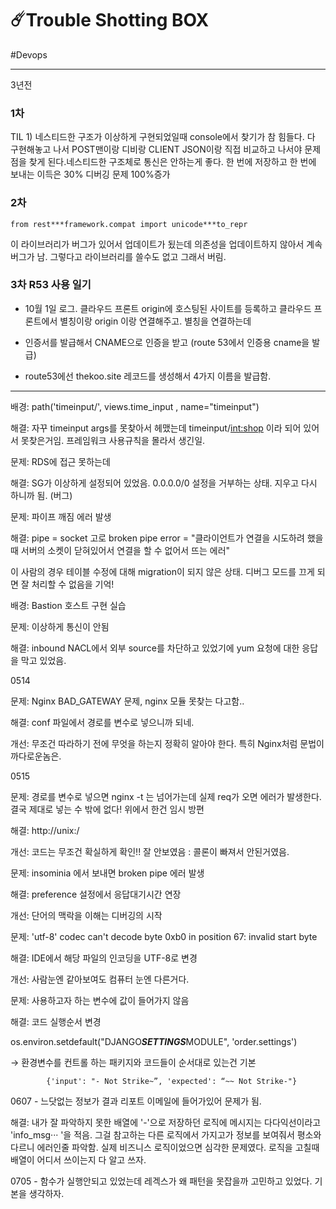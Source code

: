 # ☄️Trouble Shotting BOX 

#Devops

---



3년전

### 1차

TIL 1) 네스티드한 구조가 이상하게 구현되었일때 console에서 찾기가 참 힘들다. 다 구현해놓고 나서 POST맨이랑 디비랑 CLIENT JSON이랑 직접 비교하고 나서야 문제점을 찾게 된다.네스티드한 구조체로 통신은 안하는게 좋다. 한 번에 저장하고 한 번에 보내는 이득은 30% 디버깅 문제 100%증가

### 2차

`from rest***framework.compat import unicode***to_repr`

이 라이브러리가 버그가 있어서 업데이트가 됬는데 의존성을 업데이트하지 않아서 계속 버그가 남. 그렇다고 라이브러리를 쓸수도 없고 그래서 버림.

### 3차 R53 사용 일기

* 10월 1일 로그. 클라우드 프론트 origin에 호스팅된 사이트를 등록하고 클라우드 프론트에서 별칭이랑 origin 이랑 연결해주고. 별칭을 연결하는데 

* 인증서를 발급해서 CNAME으로 인증을 받고 (route 53에서 인증용 cname을 발급) 

* route53에선 thekoo.site 레코드를 생성해서 4가지 이름을 발급함.

---





배경: path('timeinput/', views.time_input , name="timeinput")

해결: 자꾸 timeinput args를 못찾아서 헤맸는데 timeinput/<int:shop> 이라 되어 있어서 못찾은거임. 프레임워크 사용규칙을 몰라서 생긴일.



문제: RDS에 접근 못하는데

해결: SG가 이상하게 설정되어 있었음. 0.0.0.0/0 설정을 거부하는 상태. 지우고 다시 하니까 됨. (버그)



문제: 파이프 깨짐 에러 발생

해결: pipe = socket 고로 broken pipe error = "클라이언트가 연결을 시도하려 했을 때 서버의 소켓이 닫혀있어서 연결을 할 수 없어서 뜨는 에러" 

이 사람의 경우 테이블 수정에 대해 migration이 되지 않은 상태. 디버그 모드를 끄게 되면 잘 처리할 수 없음을 기억!



배경: Bastion 호스트 구현 실습

문제: 이상하게 통신이 안됨

해결: inbound NACL에서 외부 source를 차단하고 있었기에 yum 요청에 대한 응답을 막고 있었음.



0514

문제: Nginx BAD_GATEWAY 문제, nginx 모듈 못찾는 다고함.. 

해결: conf 파일에서 경로를 변수로 넣으니까 되네.

개선: 무조건 따라하기 전에 무엇을 하는지 정확히 알아야 한다. 특히 Nginx처럼 문법이 까다로운놈은. 

 

0515

문제: 경로를 변수로 넣으면 nginx -t 는 넘어가는데 실제 req가 오면 에러가 발생한다. 결국 제대로 넣는 수 밖에 없다! 위에서 한건 임시 방편 

해결: http://unix:/

개선: 코드는 무조건 확실하게 확인!! 잘 안보였음 : 콜론이 빠져서 안된거였음.



문제: insominia 에서 보내면 broken pipe 에러 발생

해결: preference 설정에서 응답대기시간 연장

개선: 단어의 맥락을 이해는 디버깅의 시작



문제: 'utf-8' codec can't decode byte 0xb0 in position 67: invalid start byte

해결: IDE에서 해당 파일의 인코딩을 UTF-8로 변경

개선: 사람눈엔 같아보여도 컴퓨터 눈엔 다른거다.



문제: 사용하고자 하는 변수에 값이 들어가지 않음

해결: 코드 실행순서 변경

os.environ.setdefault("DJANGO***SETTINGS***MODULE", 'order.settings') 

→ 환경변수를 컨트롤 하는 패키지와 코드들이 순서대로 있는건 기본

            {'input': "- Not Strike~”, 'expected': “~~ Not Strike-"}

0607 - 느닷없는 정보가 결과 리포트 이메일에 들어가있어 문제가 됨.

해결: 내가 잘 파악하지 못한 배열에 '-'으로 저장하던 로직에 메시지는 다다익선이라고 'info_msg··· '을 적음. 그걸 참고하는 다른 로직에서 가지고가 정보를 보여줘서 평소와 다르니 에러인줄 파악함. 실제 비즈니스 로직이었으면 심각한 문제였다. 로직을 고칠때 배열이 어디서 쓰이는지 다 알고 쓰자.



0705 - 함수가 실행안되고 있었는데 레겍스가 왜 패턴을 못잡을까 고민하고 있었다. 기본을 생각하자.